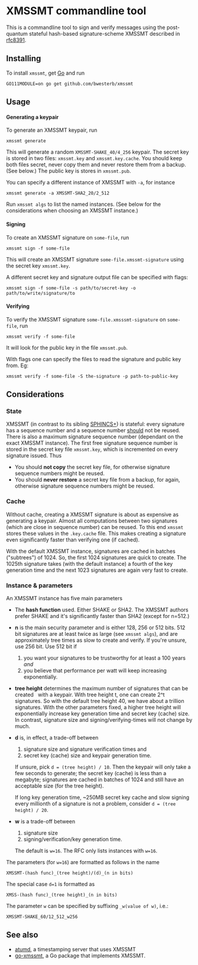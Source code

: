XMSSMT commandline tool
=======================

This is a commandline tool to sign and verify messages using the
post-quantum stateful hash-based signature-scheme XMSSMT described in
[rfc8391](https://tools.ietf.org/html/rfc8391).

Installing
----------

To install `xmssmt`, get [Go](https://golang.org/) and run

    GO111MODULE=on go get github.com/bwesterb/xmssmt

Usage
-----

#### Generating a keypair

To generate an XMSSMT keypair, run

    xmssmt generate

This will generate a random `XMSSMT-SHAKE_40/4_256` keypair.  The secret key is
stored in two files: `xmssmt.key` and `xmssmt.key.cache`.  You should keep
both files secret, never copy them and never restore them from a backup.
(See below.) The public key is stores in `xmssmt.pub`.

You can specify a different instance of XMSSMT with `-a`, for instance

    xmssmt generate -a XMSSMT-SHA2_20/2_512

Run `xmssmt algs` to list the named instances.  (See below for the considerations
when choosing an XMSSMT instance.)

#### Signing

To create an XMSSMT signature on `some-file`, run

    xmssmt sign -f some-file

This will create an XMSSMT signature `some-file.xmssmt-signature` using the
secret key `xmssmt.key`.

A different secret key and signature output file can be specified with flags:

    xmssmt sign -f some-file -s path/to/secret-key -o path/to/write/signature/to

#### Verifying

To verify the XMSSMT signature `some-file.xmsssmt-signature` on `some-file`, run

    xmssmt verify -f some-file

It will look for the public key in the file `xmssmt.pub`.

With flags one can specify the files to read the signature and public key from.  Eg:

    xmssmt verify -f some-file -S the-signature -p path-to-public-key

Considerations
--------------

### State

XMSSMT (in contrast to its sibling [SPHINCS+](https://sphincs.org/)) is stateful:
every signature has a sequence number and a sequence number
[should](https://eprint.iacr.org/2016/1042.pdf) not be reused.
There is also a maximum signature sequence number (dependant on the exact
XMSSMT instance).
The first free signature sequence number is stored in the secret key
file `xmssmt.key`, which is incremented on every signature issued.  Thus

 * You should **not copy** the secret key file, for otherwise signature
   sequence numbers might be reused.
 * You should **never restore** a secret key file from a backup, for again,
   otherwise signature sequence numbers might be reused.

### Cache

Without cache, creating a XMSSMT signature is about as expensive as generating
a keypair.  Almost all computations between two signatures (which are close in
sequence number) can be reused.  To this end `xmssmt` stores these values
in the `.key.cache` file.  This makes creating a signature even significantly
faster than verifying one (if cached).

With the default XMSSMT instance, signatures are cached in batches
("subtrees") of 1024.  So, the first 1024 signatures are quick to create.
The 1025th signature takes (with the default instance) a fourth of the
key generation time and the next 1023 signatures are again very fast to create.

### Instance & parameters

An XMSSMT instance has five main parameters

 * The **hash function** used.  Either SHAKE or SHA2.  The XMSSMT authors prefer
   SHAKE and it's significantly faster than SHA2 (except for n=512.)
 * **n** is the main security parameter and is either 128, 256 or 512 bits.
   512 bit signatures are at least twice as large (see `xmssmt algs`),
   and are approximately tree times as slow to create and verify.
   If you're unsure, use 256 bit.  Use 512 bit if
   
    1. you want your signatures to be trustworthy for at least a 100 years *and*
    2. you believe that performance per watt will keep increasing exponentially.

 * **tree height** determines the maximum number of signatures that can be created
   with a keypair.  With tree height t, one can create 2^t signatures.  So with the
   default tree height 40, we have about a trillion signatures.  With the other
   parameters fixed, a higher tree height will exponentially increase key
   generation time and secret key (cache) size.  In contrast, signature size
   and signing/verifying-times will not change by much.
 * **d** is, in effect, a trade-off between

     1. signature size and signature verification times and
     2. secret key (cache) size and keypair generation time.
   
   If unsure, pick `d = (tree height) / 10`. Then the keypair will only take a
   few seconds to generate; the secret key (cache) is less than a megabyte;
   signatures are cached in batches of 1024 and still have an acceptable
   size (for the tree height).
   
   If long key generation time, ~250MB secret key cache and slow signing
   every millionth of a signature is not a problem, consider `d = (tree height) / 20`.
 * **w** is a trade-off between

    1. signature size
    2. signing/verification/key generation time.

   The default is `w=16`.  The RFC only lists instances with `w=16`.

The parameters (for `w=16`) are formatted as follows in the name

    XMSSMT-(hash func)_(tree height)/(d)_(n in bits)

The special case `d=1` is formatted as

    XMSS-(hash func)_(tree height)_(n in bits)

The parameter `w` can be specified by suffixing `_w(value of w)`, i.e.:

    XMSSMT-SHAKE_60/12_512_w256

See also
--------

 * [atumd](https://github.com/bwesterb/atumd), a timestamping server that uses XMSSMT
 * [go-xmssmt](https://github.com/bwesterb/go-xmssmt), a Go package that implements XMSSMT.

